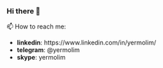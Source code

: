 ### Hi there 👋

📫 How to reach me:
<ul>
<li><b>linkedin</b>: https://www.linkedin.com/in/yermolim/</li>
<li><b>telegram</b>: @yermolim</li>
<li><b>skype</b>: yermolim</li>
</ul>


<!--
**yermolim/yermolim** is a ✨ _special_ ✨ repository because its `README.md` (this file) appears on your GitHub profile.

Here are some ideas to get you started:

- 🔭 I’m currently working on ...
- 🌱 I’m currently learning ...
- 👯 I’m looking to collaborate on ...
- 🤔 I’m looking for help with ...
- 💬 Ask me about ...
- 📫 How to reach me: ...
- 😄 Pronouns: ...
- ⚡ Fun fact: ...
-->

